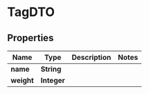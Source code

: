 
# TagDTO

## Properties
Name | Type | Description | Notes
------------ | ------------- | ------------- | -------------
**name** | **String** |  | 
**weight** | **Integer** |  | 



